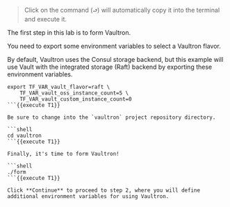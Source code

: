 > Click on the command (`⮐`) will automatically copy it into the terminal and execute it.

The first step in this lab is to form Vaultron.

You need to export some environment variables to select a Vaultron flavor.

By default, Vaultron uses the Consul storage backend, but this example will use Vault with the integrated storage (Raft) backend by exporting these environment variables.

```shell
export TF_VAR_vault_flavor=raft \
    TF_VAR_vault_oss_instance_count=5 \
    TF_VAR_vault_custom_instance_count=0
```{{execute T1}}

Be sure to change into the `vaultron` project repository directory.

```shell
cd vaultron
```{{execute T1}}

Finally, it's time to form Vaultron!

```shell
./form
```{{execute T1}}

Click **Continue** to proceed to step 2, where you will define additional environment variables for using Vaultron.
